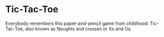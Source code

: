 # Tic-Tac-Toe
Everybody remembers this paper-and-pencil game from childhood: Tic-Tac-Toe, also known as Noughts and crosses or Xs and Os.
